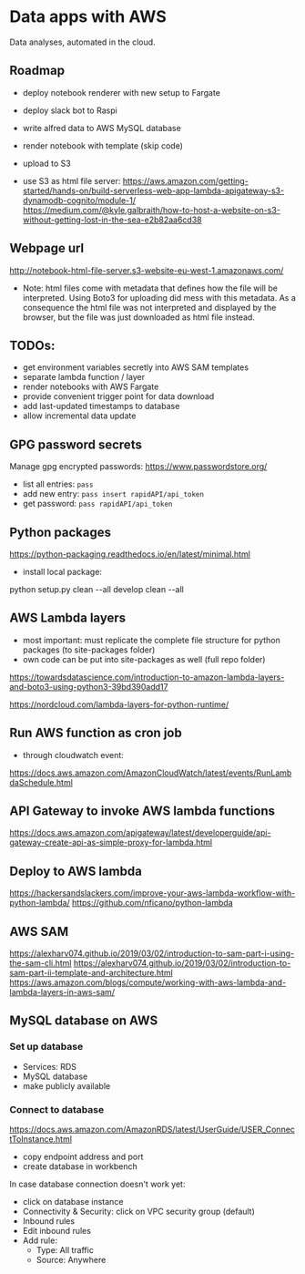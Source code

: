 # Data apps with AWS

Data analyses, automated in the cloud.

## Roadmap

- deploy notebook renderer with new setup to Fargate 
- deploy slack bot to Raspi

- write alfred data to AWS MySQL database
- render notebook with template (skip code)
- upload to S3
- use S3 as html file server:
https://aws.amazon.com/getting-started/hands-on/build-serverless-web-app-lambda-apigateway-s3-dynamodb-cognito/module-1/
https://medium.com/@kyle.galbraith/how-to-host-a-website-on-s3-without-getting-lost-in-the-sea-e2b82aa6cd38


## Webpage url

http://notebook-html-file-server.s3-website-eu-west-1.amazonaws.com/

- Note: html files come with metadata that defines how the file will
  be interpreted. Using Boto3 for uploading did mess with this
  metadata. As a consequence the html file was not interpreted and
  displayed by the browser, but the file was just downloaded as html
  file instead.

## TODOs:

- get environment variables secretly into AWS SAM templates
- separate lambda function / layer
- render notebooks with AWS Fargate
- provide convenient trigger point for data download
- add last-updated timestamps to database
- allow incremental data update

## GPG password secrets

Manage gpg encrypted passwords:
https://www.passwordstore.org/

- list all entries: `pass`
- add new entry: `pass insert rapidAPI/api_token`
- get password: `pass rapidAPI/api_token `


## Python packages

https://python-packaging.readthedocs.io/en/latest/minimal.html

- install local package:

python setup.py clean --all develop clean --all

## AWS Lambda layers

- most important: must replicate the complete file structure for
  python packages (to site-packages folder)
- own code can be put into site-packages as well (full repo folder)

https://towardsdatascience.com/introduction-to-amazon-lambda-layers-and-boto3-using-python3-39bd390add17

https://nordcloud.com/lambda-layers-for-python-runtime/

## Run AWS function as cron job

- through cloudwatch event:

https://docs.aws.amazon.com/AmazonCloudWatch/latest/events/RunLambdaSchedule.html

## API Gateway to invoke AWS lambda functions

https://docs.aws.amazon.com/apigateway/latest/developerguide/api-gateway-create-api-as-simple-proxy-for-lambda.html


## Deploy to AWS lambda

https://hackersandslackers.com/improve-your-aws-lambda-workflow-with-python-lambda/
https://github.com/nficano/python-lambda


## AWS SAM

https://alexharv074.github.io/2019/03/02/introduction-to-sam-part-i-using-the-sam-cli.html
https://alexharv074.github.io/2019/03/02/introduction-to-sam-part-ii-template-and-architecture.html
https://aws.amazon.com/blogs/compute/working-with-aws-lambda-and-lambda-layers-in-aws-sam/


## MySQL database on AWS

### Set up database

- Services: RDS
- MySQL database
- make publicly available

### Connect to database

https://docs.aws.amazon.com/AmazonRDS/latest/UserGuide/USER_ConnectToInstance.html

- copy endpoint address and port
- create database in workbench

In case database connection doesn't work yet:

- click on database instance
- Connectivity & Security: click on VPC security group (default)
- Inbound rules
- Edit inbound rules
- Add rule: 
	- Type: All traffic
	- Source: Anywhere
